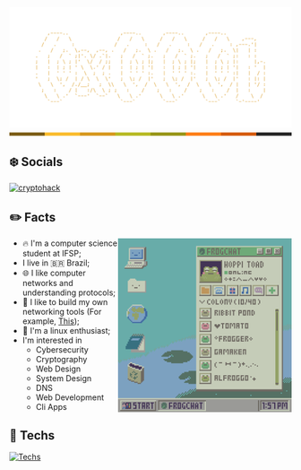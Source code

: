 
<div align="center">

<img src="./assets/logo.svg" align="center" width=800>

</div>


<img src="./assets/divider.png">

## ❄️ Socials

[![cryptohack](https://img.shields.io/badge/CryptoHack-7daea3?style=for-the-badge&logo=RubySinatra&logoColor=white)](https://cryptohack.org/user/0x000b/)



## ✏️ Facts 

<img src="./assets/frog.gif" align="right" height=310>

- 🔥 I'm a computer science student at IFSP;
- I live in 🇧🇷 Brazil;
- 🌐 I like computer networks and understanding protocols;
- 🔨 I like to build my own networking tools (For example, [This](https://github.com/0x000b/gosnifp));
- 🐧 I'm a linux enthusiast;
- I'm interested in 
    - Cybersecurity
    - Cryptography
    - Web Design
    - System Design
    - DNS
    - Web Development
    - Cli Apps

## 🚀 Techs

[![Techs](https://skillicons.dev/icons?i=js,html,css,python,golang,docker,java,linux)](https://skillicons.dev)
